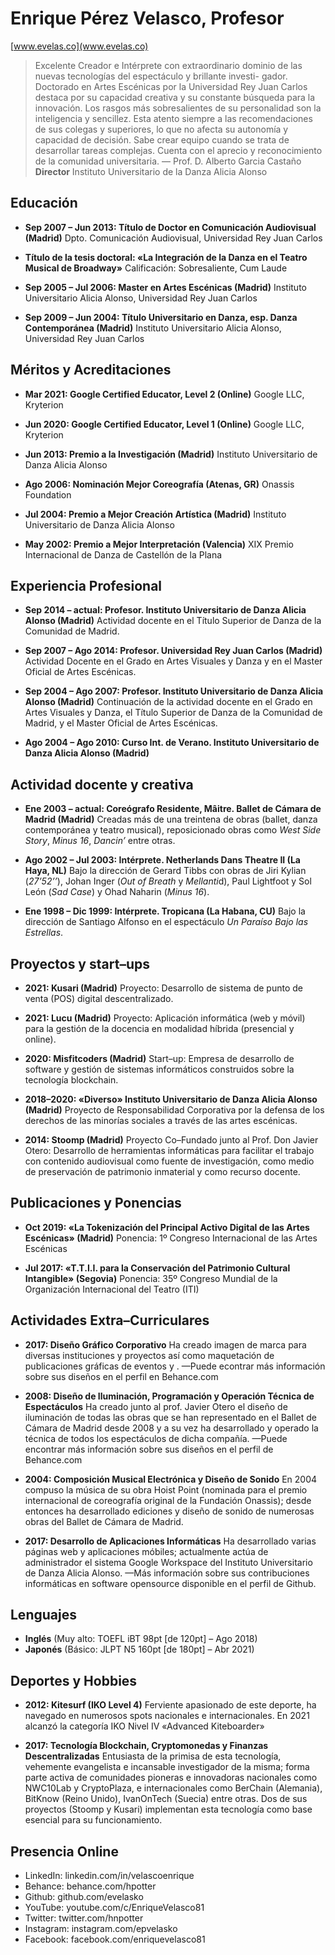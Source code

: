 # Enrique Pérez Velasco, Profesor

[www.evelas.co](www.evelas.co)

> Excelente Creador e Intérprete con extraordinario dominio de las nuevas tecnologías del espectáculo y brillante investi- gador. Doctorado en Artes Escénicas por la Universidad Rey Juan Carlos destaca por su capacidad creativa y su constante búsqueda para la innovación. Los rasgos más sobresalientes de su personalidad son la inteligencia y sencillez. Esta atento siempre a las recomendaciones de sus colegas y superiores, lo que no afecta su autonomía y capacidad de decisión. Sabe crear equipo cuando se trata de desarrollar tareas complejas. Cuenta con el aprecio y reconocimiento de la comunidad universitaria.
> — Prof. D. Alberto Garcia Castaño
> **Director**
> Instituto Universitario de la Danza Alicia Alonso

## Educación

- **Sep 2007 – Jun 2013: Título de Doctor en Comunicación Audiovisual  (Madrid)**
    Dpto. Comunicación Audiovisual, Universidad Rey Juan Carlos

- **Título de la tesis doctoral: «La Integración de la Danza en el Teatro Musical de Broadway»**
    Calificación: Sobresaliente, Cum Laude

- **Sep 2005 – Jul 2006: Master en Artes Escénicas (Madrid)**
    Instituto Universitario Alicia Alonso, Universidad Rey Juan Carlos

- **Sep 2009 – Jun 2004: Título Universitario en Danza, esp. Danza Contemporánea (Madrid)**
    Instituto Universitario Alicia Alonso, Universidad Rey Juan Carlos

## Méritos y Acreditaciones

- **Mar 2021: Google Certified Educator, Level 2 (Online)**
    Google LLC, Kryterion

- **Jun 2020: Google Certified Educator, Level 1 (Online)**
    Google LLC, Kryterion

- **Jun 2013: Premio a la Investigación (Madrid)**
    Instituto Universitario de Danza Alicia Alonso

- **Ago 2006: Nominación Mejor Coreografía (Atenas, GR)**
    Onassis Foundation

- **Jul 2004: Premio a Mejor Creación Artística (Madrid)**
    Instituto Universitario de Danza Alicia Alonso

- **May 2002: Premio a Mejor Interpretación (Valencia)**
    XIX Premio Internacional de Danza de Castellón de la Plana

## Experiencia Profesional

- **Sep 2014 – actual: Profesor. Instituto Universitario de Danza Alicia Alonso (Madrid)**
    Actividad docente en el Título Superior de Danza de la Comunidad de Madrid.

- **Sep 2007 – Ago 2014: Profesor. Universidad Rey Juan Carlos  (Madrid)**
    Actividad Docente en el Grado en Artes Visuales y Danza y en el Master Oficial de Artes Escénicas.

- **Sep 2004 – Ago 2007: Profesor. Instituto Universitario de Danza Alicia Alonso (Madrid)**
    Continuación de la actividad docente en el Grado en Artes Visuales y Danza, el Título Superior de Danza de la Comunidad de Madrid, y el Master Oficial de Artes Escénicas.

- **Ago 2004 – Ago 2010: Curso Int. de Verano. Instituto Universitario de Danza Alicia Alonso (Madrid)**

## Actividad docente y creativa

- **Ene 2003 – actual: Coreógrafo Residente, Mâitre. Ballet de Cámara de Madrid (Madrid)**
    Creadas más de una treintena de obras (ballet, danza contemporánea y teatro musical), reposicionado obras como *West Side Story*, *Minus 16*, *Dancin’* entre otras.

- **Ago 2002 – Jul 2003: Intérprete. Netherlands Dans Theatre II (La Haya, NL)**
    Bajo la dirección de Gerard Tibbs con obras de Jiri Kylian (*27’52’’*), Johan Inger (*Out of Breath* y *Mellanti*d), Paul Lightfoot y Sol León (*Sad Case*) y Ohad Naharin (*Minus 16*).

- **Ene 1998 – Dic 1999: Intérprete. Tropicana (La Habana, CU)**
    Bajo la dirección de Santiago Alfonso en el espectáculo *Un Paraíso Bajo las Estrellas*.

## Proyectos y start–ups

- **2021: Kusari (Madrid)**
    Proyecto: Desarrollo de sistema de punto de venta (POS) digital descentralizado.

- **2021: Lucu (Madrid)**
    Proyecto: Aplicación informática (web y móvil) para la gestión de la docencia en modalidad híbrida (presencial y online).

- **2020: Misfitcoders (Madrid)**
    Start–up: Empresa de desarrollo de software y gestión de sistemas informáticos construidos sobre la tecnología blockchain.

- **2018–2020: «Diverso» Instituto Universitario de Danza Alicia Alonso (Madrid)**
    Proyecto de Responsabilidad Corporativa por la defensa de los derechos de las minorías sociales a través de las artes escénicas.

- **2014: Stoomp (Madrid)**
    Proyecto Co–Fundado junto al Prof. Don Javier Otero: Desarrollo de herramientas informáticas para facilitar el trabajo con contenido audiovisual como fuente de investigación, como medio de preservación de patrimonio inmaterial y como recurso docente.

## Publicaciones y Ponencias

- **Oct 2019: «La Tokenización del Principal Activo Digital de las Artes Escénicas» (Madrid)**
    Ponencia: 1º Congreso Internacional de las Artes Escénicas

- **Jul 2017: «T.T.I.I. para la Conservación del Patrimonio Cultural Intangible» (Segovia)**
    Ponencia: 35º Congreso Mundial de la Organización Internacional del Teatro (ITI)

## Actividades Extra–Curriculares

- **2017: Diseño Gráfico Corporativo**
    Ha creado imagen de marca para diversas instituciones y proyectos así como maquetación de publicaciones gráficas de eventos y . —Puede econtrar más información sobre sus diseños en el perfil en Behance.com

- **2008: Diseño de Iluminación, Programación y Operación Técnica de Espectáculos**
    Ha creado junto al prof. Javier Otero el diseño de iluminación de todas las obras que se han representado en el Ballet de Cámara de Madrid desde 2008 y a su vez ha desarrollado y operado la técnica de todos los espectáculos de dicha compañía. —Puede encontrar más información sobre sus diseños en el perfil de Behance.com

- **2004: Composición Musical Electrónica y Diseño de Sonido**
    En 2004 compuso la música de su obra Hoist Point (nominada para el premio internacional de coreografía original de la Fundación Onassis); desde entonces ha desarrollado ediciones y diseño de sonido de numerosas obras del Ballet de Cámara de Madrid.

- **2017: Desarrollo de Aplicaciones Informáticas**
    Ha desarrollado varias páginas web y aplicaciones móbiles; actualmente actúa de administrador el sistema Google Workspace del Instituto Universitario de Danza Alicia Alonso. —Más información sobre sus contribuciones informáticas en software opensource disponible en el perfil de Github.

## Lenguajes

- **Inglés** (Muy alto: TOEFL iBT 98pt [de 120pt] – Ago 2018)
- **Japonés** (Básico: JLPT N5 160pt [de 180pt] – Abr 2021)

## Deportes y Hobbies

- **2012: Kitesurf (IKO Level 4)**
    Ferviente apasionado de este deporte, ha navegado en numerosos spots nacionales e internacionales. En 2021 alcanzó la categoría IKO Nivel IV «Advanced Kiteboarder»

- **2017: Tecnología Blockchain, Cryptomonedas y Finanzas Descentralizadas**
    Entusiasta de la primisa de esta tecnología, vehemente evangelista e incansable investigador de la misma; forma parte activa de comunidades pioneras e innovadoras nacionales como NWC10Lab y CryptoPlaza, e internacionales como BerChain (Alemania), BitKnow (Reino Unido), IvanOnTech (Suecia) entre otras.
    Dos de sus proyectos (Stoomp y Kusari) implementan esta tecnología como base esencial para su funcionamiento.

## Presencia Online

- LinkedIn: linkedin.com/in/velascoenrique
- Behance: behance.com/hpotter
- Github: github.com/evelasko
- YouTube: youtube.com/c/EnriqueVelasco81
- Twitter: twitter.com/hnpotter
- Instagram: instagram.com/epvelasko
- Facebook: facebook.com/enriquevelasco81
